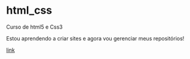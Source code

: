 # html_css
 Curso de html5 e Css3 

 Estou aprendendo a criar sites e agora vou gerenciar meus repositórios!

<a href="https://github.com/Abdoral97/html_css/blob/main/exercicios/ex022/fundo001.html">link</a>

